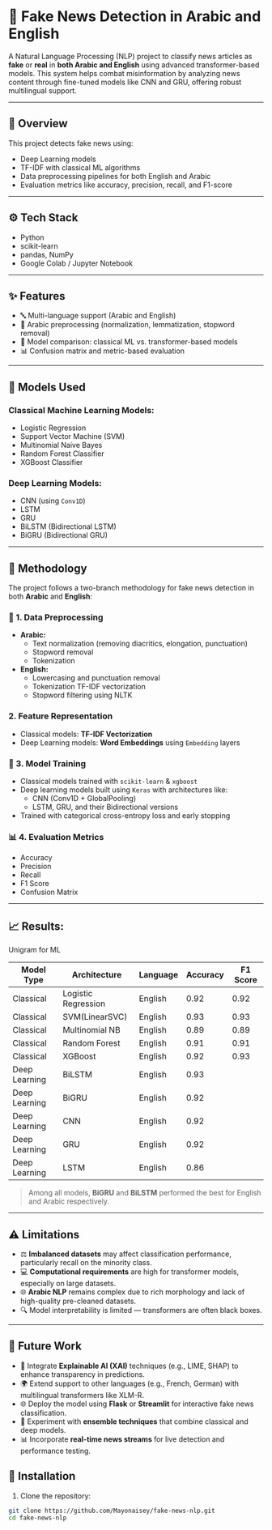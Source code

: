 # 📰 Fake News Detection in Arabic and English

A Natural Language Processing (NLP) project to classify news articles as **fake** or **real** in **both Arabic and English** using advanced transformer-based models. This system helps combat misinformation by analyzing news content through fine-tuned models like CNN and GRU, offering robust multilingual support.

---


## 📌 Overview
This project detects fake news using:
- Deep Learning models
- TF-IDF with classical ML algorithms
- Data preprocessing pipelines for both English and Arabic
- Evaluation metrics like accuracy, precision, recall, and F1-score

---

## ⚙️ Tech Stack
- Python
- scikit-learn
- pandas, NumPy
- Google Colab / Jupyter Notebook

---

## ✨ Features
- 🔤 Multi-language support (Arabic and English)
- 🧹 Arabic preprocessing (normalization, lemmatization, stopword removal)
- 🤖 Model comparison: classical ML vs. transformer-based models
- 📊 Confusion matrix and metric-based evaluation

---
## 🧠 Models Used

### Classical Machine Learning Models:
- Logistic Regression
- Support Vector Machine (SVM)
- Multinomial Naive Bayes
- Random Forest Classifier
- XGBoost Classifier

### Deep Learning Models:
- CNN (using `Conv1D`)
- LSTM
- GRU
- BiLSTM (Bidirectional LSTM)
- BiGRU (Bidirectional GRU)

---

## 🧠 Methodology

The project follows a two-branch methodology for fake news detection in both **Arabic** and **English**:

### 🔄 1. Data Preprocessing
- **Arabic:**
  - Text normalization (removing diacritics, elongation, punctuation)
  - Stopword removal
  - Tokenization
- **English:**
  - Lowercasing and punctuation removal
  - Tokenization TF-IDF vectorization
  - Stopword filtering using NLTK

### 2. Feature Representation

- Classical models: **TF-IDF Vectorization**
- Deep Learning models: **Word Embeddings** using `Embedding` layers

### 🧪 3. Model Training 
- Classical models trained with `scikit-learn` & `xgboost`
- Deep learning models built using `Keras` with architectures like:
  - CNN (Conv1D + GlobalPooling)
  - LSTM, GRU, and their Bidirectional versions
- Trained with categorical cross-entropy loss and early stopping


### 📊 4. Evaluation Metrics
- Accuracy
- Precision
- Recall
- F1 Score
- Confusion Matrix

---

## 📈 Results: 
Unigram for ML

| Model Type   | Architecture             | Language | Accuracy | F1 Score |
|--------------|---------------------------|----------|----------|----------|
| Classical    | Logistic Regression       | English  | 0.92     | 0.92     |
| Classical    | SVM(LinearSVC)            | English  | 0.93     | 0.93     |
| Classical    | Multinomial NB            | English  | 0.89     | 0.89     |
| Classical    | Random Forest             | English  | 0.91     | 0.91     |
| Classical    | XGBoost                   | English  | 0.92     | 0.93     |
| Deep Learning| BiLSTM                    | English   | 0.93    
| Deep Learning| BiGRU                     | English   | 0.92    
| Deep Learning| CNN                       | English   | 0.92    
| Deep Learning| GRU                       | English  | 0.92 
| Deep Learning| LSTM                      | English  | 0.86

> Among all models, **BiGRU** and **BiLSTM** performed the best for English and Arabic respectively.

---

## ⚠️ Limitations

- ⚖️ **Imbalanced datasets** may affect classification performance, particularly recall on the minority class.
- 💻 **Computational requirements** are high for transformer models, especially on large datasets.
- 🌐 **Arabic NLP** remains complex due to rich morphology and lack of high-quality pre-cleaned datasets.
- 🔍 Model interpretability is limited — transformers are often black boxes.

---

## 🔮 Future Work

- 🧠 Integrate **Explainable AI (XAI)** techniques (e.g., LIME, SHAP) to enhance transparency in predictions.
- 🌍 Extend support to other languages (e.g., French, German) with multilingual transformers like XLM-R.
- 🌐 Deploy the model using **Flask** or **Streamlit** for interactive fake news classification.
- 🧪 Experiment with **ensemble techniques** that combine classical and deep models.
- 📊 Incorporate **real-time news streams** for live detection and performance testing.


## 🚀 Installation

1. Clone the repository:

```bash
git clone https://github.com/Mayonaisey/fake-news-nlp.git
cd fake-news-nlp

